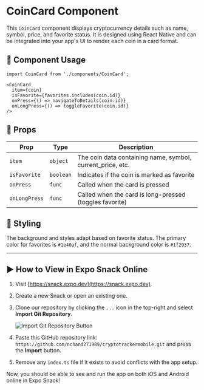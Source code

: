 
# CoinCard Component

This `CoinCard` component displays cryptocurrency details such as name, symbol, price, and favorite status. It is designed using React Native and can be integrated into your app's UI to render each coin in a card format.

## 📄 Component Usage

```tsx
import CoinCard from './components/CoinCard';

<CoinCard
  item={coin}
  isFavorite={favorites.includes(coin.id)}
  onPress={() => navigateToDetails(coin.id)}
  onLongPress={() => toggleFavorite(coin.id)}
/>
```

## 🔧 Props

| Prop         | Type     | Description                                              |
|--------------|----------|----------------------------------------------------------|
| `item`       | `object` | The coin data containing name, symbol, current_price, etc. |
| `isFavorite` | `boolean`| Indicates if the coin is marked as favorite             |
| `onPress`    | `func`   | Called when the card is pressed                         |
| `onLongPress`| `func`   | Called when the card is long-pressed (toggles favorite) |

## 💅 Styling

The background and styles adapt based on favorite status. The primary color for favorites is `#1e40af`, and the normal background color is `#1f2937`.

---

## ▶️ How to View in Expo Snack Online

1. Visit [https://snack.expo.dev](https://snack.expo.dev).
2. Create a new Snack or open an existing one.
3. Clone our repository by clicking the `...` icon in the top-right and select **Import Git Repository**.

   ![Import Git Repository Button](https://ik.imagekit.io/rggqxorgf/import-button.png?updatedAt=1744571431917)

4. Paste this GitHub repository link: `https://github.com/nchand271989/cryptotrackermobile.git` and press the **Import** button.
5. Remove any `index.ts` file if it exists to avoid conflicts with the app setup.

Now, you should be able to see and run the app on both iOS and Android online in Expo Snack!